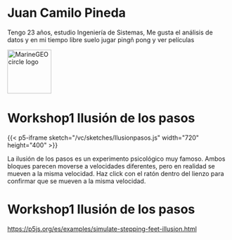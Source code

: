 # Juan Camilo Pineda

Tengo 23 años, estudio Ingeniería de Sistemas, Me gusta el análisis de datos y en mi tiempo libre suelo jugar pingñ pong y ver películas 

<img src="https://github.com/jcpinedav.png" alt="MarineGEO circle logo" style="height: 100px; width:100px;"/>
<br>

# Workshop1 Ilusión de los pasos

{{< p5-iframe sketch="/vc/sketches/Ilusionpasos.js" width="720" height="400" >}}

La ilusión de los pasos es un experimento psicológico muy famoso. Ambos bloques parecen moverse a velocidades diferentes, pero en realidad se mueven a la misma velocidad. Haz click con el ratón dentro del lienzo para confirmar que se mueven a la misma velocidad.

# Workshop1 Ilusión de los pasos

https://p5js.org/es/examples/simulate-stepping-feet-illusion.html